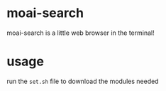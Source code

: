 # moai-search
moai-search is a little web browser in the terminal!

# usage
run the ```set.sh``` file to download the modules needed

